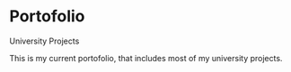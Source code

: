 # Portofolio
University Projects

This is my current portofolio, that includes most of my university projects.
